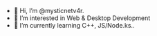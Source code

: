 - 👋 Hi, I’m @mysticnetv4r.
- 👀 I’m interested in Web & Desktop Development
- 🌱 I’m currently learning C++, JS/Node.ks..
